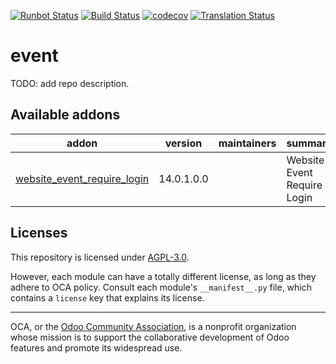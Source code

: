 [![Runbot Status](https://runbot.odoo-community.org/runbot/badge/flat/199/14.0.svg)](https://runbot.odoo-community.org/runbot/repo/github-com-oca-event-199)
[![Build Status](https://travis-ci.com/OCA/event.svg?branch=14.0)](https://travis-ci.com/OCA/event)
[![codecov](https://codecov.io/gh/OCA/event/branch/14.0/graph/badge.svg)](https://codecov.io/gh/OCA/event)
[![Translation Status](https://translation.odoo-community.org/widgets/event-14-0/-/svg-badge.svg)](https://translation.odoo-community.org/engage/event-14-0/?utm_source=widget)

<!-- /!\ do not modify above this line -->

# event

TODO: add repo description.

<!-- /!\ do not modify below this line -->

<!-- prettier-ignore-start -->

[//]: # (addons)

Available addons
----------------
addon | version | maintainers | summary
--- | --- | --- | ---
[website_event_require_login](website_event_require_login/) | 14.0.1.0.0 |  | Website Event Require Login

[//]: # (end addons)

<!-- prettier-ignore-end -->

## Licenses

This repository is licensed under [AGPL-3.0](LICENSE).

However, each module can have a totally different license, as long as they adhere to OCA
policy. Consult each module's `__manifest__.py` file, which contains a `license` key
that explains its license.

----

OCA, or the [Odoo Community Association](http://odoo-community.org/), is a nonprofit
organization whose mission is to support the collaborative development of Odoo features
and promote its widespread use.
